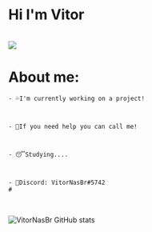 # Hi I'm Vitor
<br/>
<img src="https://discord.c99.nl/widget/theme-3/396468587398823938.png"> 


# About me:

```
- 💦I'm currently working on a project!
 


- 👊If you need help you can call me!
 


- 😴Studying....



- 🧾Discord: VitorNasBr#5742
#
```
<br/>


![VitorNasBr GitHub stats](https://github-readme-stats.vercel.app/api?username=VitorNasBr&show_icons=true&theme=dark) 


